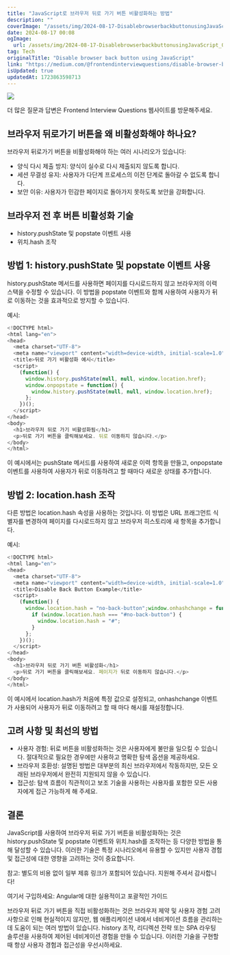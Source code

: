 ```yaml
---
title: "JavaScript로 브라우저 뒤로 가기 버튼 비활성화하는 방법"
description: ""
coverImage: "/assets/img/2024-08-17-DisablebrowserbackbuttonusingJavaScript_0.png"
date: 2024-08-17 00:08
ogImage:
  url: /assets/img/2024-08-17-DisablebrowserbackbuttonusingJavaScript_0.png
tag: Tech
originalTitle: "Disable browser back button using JavaScript"
link: "https://medium.com/@frontendinterviewquestions/disable-browser-back-button-using-javascript-ff6be13b5724"
isUpdated: true
updatedAt: 1723863598713
---
```


<img src="/assets/img/2024-08-17-DisablebrowserbackbuttonusingJavaScript_0.png" />

더 많은 질문과 답변은 Frontend Interview Questions 웹사이트를 방문해주세요.

## 브라우저 뒤로가기 버튼을 왜 비활성화해야 하나요?

브라우저 뒤로가기 버튼을 비활성화해야 하는 여러 시나리오가 있습니다:

<!-- cozy-coder - 수평 -->

<ins class="adsbygoogle"
     style="display:block"
     data-ad-client="ca-pub-4877378276818686"
     data-ad-slot="1107185301"
     data-ad-format="auto"
     data-full-width-responsive="true"></ins>

<script>
     (adsbygoogle = window.adsbygoogle || []).push({});
</script>

- 양식 다시 제출 방지: 양식이 실수로 다시 제출되지 않도록 합니다.
- 세션 무결성 유지: 사용자가 다단계 프로세스의 이전 단계로 돌아갈 수 없도록 합니다.
- 보안 이유: 사용자가 민감한 페이지로 돌아가지 못하도록 보안을 강화합니다.

## 브라우저 전 후 버튼 비활성화 기술

- history.pushState 및 popstate 이벤트 사용
- 위치.hash 조작

## 방법 1: history.pushState 및 popstate 이벤트 사용

<!-- cozy-coder - 수평 -->

<ins class="adsbygoogle"
     style="display:block"
     data-ad-client="ca-pub-4877378276818686"
     data-ad-slot="1107185301"
     data-ad-format="auto"
     data-full-width-responsive="true"></ins>

<script>
     (adsbygoogle = window.adsbygoogle || []).push({});
</script>

history.pushState 메서드를 사용하면 페이지를 다시로드하지 않고 브라우저의 이력 스택을 수정할 수 있습니다. 이 방법을 popstate 이벤트와 함께 사용하여 사용자가 뒤로 이동하는 것을 효과적으로 방지할 수 있습니다.

예시:

```js
<!DOCTYPE html>
<html lang="en">
<head>
  <meta charset="UTF-8">
  <meta name="viewport" content="width=device-width, initial-scale=1.0">
  <title>뒤로 가기 비활성화 예시</title>
  <script>
    (function() {
      window.history.pushState(null, null, window.location.href);
      window.onpopstate = function() {
        window.history.pushState(null, null, window.location.href);
      };
    })();
  </script>
</head>
<body>
  <h1>브라우저 뒤로 가기 비활성화됨</h1>
  <p>뒤로 가기 버튼을 클릭해보세요. 뒤로 이동하지 않습니다.</p>
</body>
</html>
```

이 예시에서는 pushState 메서드를 사용하여 새로운 이력 항목을 만들고, onpopstate 이벤트를 사용하여 사용자가 뒤로 이동하려고 할 때마다 새로운 상태를 추가합니다.

<!-- cozy-coder - 수평 -->

<ins class="adsbygoogle"
     style="display:block"
     data-ad-client="ca-pub-4877378276818686"
     data-ad-slot="1107185301"
     data-ad-format="auto"
     data-full-width-responsive="true"></ins>

<script>
     (adsbygoogle = window.adsbygoogle || []).push({});
</script>

## 방법 2: location.hash 조작

다른 방법은 location.hash 속성을 사용하는 것입니다. 이 방법은 URL 프래그먼트 식별자를 변경하여 페이지를 다시로드하지 않고 브라우저 히스토리에 새 항목을 추가합니다.

예시:

```js
<!DOCTYPE html>
<html lang="en">
<head>
  <meta charset="UTF-8">
  <meta name="viewport" content="width=device-width, initial-scale=1.0">
  <title>Disable Back Button Example</title>
  <script>
    (function() {
      window.location.hash = "no-back-button";window.onhashchange = function() {
        if (window.location.hash === "#no-back-button") {
          window.location.hash = "#";
        }
      };
    })();
  </script>
</head>
<body>
  <h1>브라우저 뒤로 가기 버튼 비활성화</h1>
  <p>뒤로 가기 버튼을 클릭해보세요. 페이지가 뒤로 이동하지 않습니다.</p>
</body>
</html>
```

<!-- cozy-coder - 수평 -->

<ins class="adsbygoogle"
     style="display:block"
     data-ad-client="ca-pub-4877378276818686"
     data-ad-slot="1107185301"
     data-ad-format="auto"
     data-full-width-responsive="true"></ins>

<script>
     (adsbygoogle = window.adsbygoogle || []).push({});
</script>

이 예시에서 location.hash가 처음에 특정 값으로 설정되고, onhashchange 이벤트가 사용되어 사용자가 뒤로 이동하려고 할 때 마다 해시를 재설정합니다.

## 고려 사항 및 최선의 방법

- 사용자 경험: 뒤로 버튼을 비활성화하는 것은 사용자에게 불만을 일으킬 수 있습니다. 절대적으로 필요한 경우에만 사용하고 명확한 탐색 옵션을 제공하세요.
- 브라우저 호환성: 설명된 방법은 대부분의 최신 브라우저에서 작동하지만, 모든 오래된 브라우저에서 완전히 지원되지 않을 수 있습니다.
- 접근성: 탐색 흐름이 직관적이고 보조 기술을 사용하는 사용자를 포함한 모든 사용자에게 접근 가능하게 해 주세요.

## 결론

<!-- cozy-coder - 수평 -->

<ins class="adsbygoogle"
     style="display:block"
     data-ad-client="ca-pub-4877378276818686"
     data-ad-slot="1107185301"
     data-ad-format="auto"
     data-full-width-responsive="true"></ins>

<script>
     (adsbygoogle = window.adsbygoogle || []).push({});
</script>

JavaScript를 사용하여 브라우저 뒤로 가기 버튼을 비활성화하는 것은 history.pushState 및 popstate 이벤트와 위치.hash를 조작하는 등 다양한 방법을 통해 달성할 수 있습니다. 이러한 기술은 특정 시나리오에서 유용할 수 있지만 사용자 경험 및 접근성에 대한 영향을 고려하는 것이 중요합니다.

참고: 별도의 비용 없이 일부 제휴 링크가 포함되어 있습니다. 지원해 주셔서 감사합니다!

여기서 구입하세요: Angular에 대한 실용적이고 포괄적인 가이드

브라우저 뒤로 가기 버튼을 직접 비활성화하는 것은 브라우저 제약 및 사용자 경험 고려 사항으로 인해 현실적이지 않지만, 웹 애플리케이션 내에서 네비게이션 흐름을 관리하는 데 도움이 되는 여러 방법이 있습니다. history 조작, 리디렉션 전략 또는 SPA 라우팅 솔루션을 사용하여 제어된 네비게이션 경험을 만들 수 있습니다. 이러한 기술을 구현할 때 항상 사용자 경험과 접근성을 우선시하세요.
